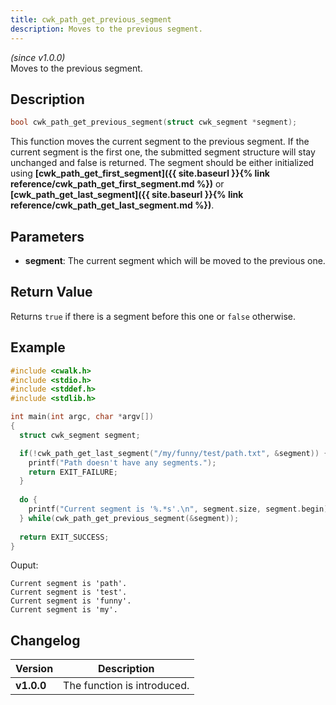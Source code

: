 ```yaml
---
title: cwk_path_get_previous_segment
description: Moves to the previous segment.
---
```


_(since v1.0.0)_  
Moves to the previous segment.

## Description
```c
bool cwk_path_get_previous_segment(struct cwk_segment *segment);
```

This function moves the current segment to the previous segment. If the current segment is the first one, the submitted segment structure will stay unchanged and false is returned. The segment should be either initialized using **[cwk_path_get_first_segment]({{ site.baseurl }}{% link reference/cwk_path_get_first_segment.md %})** or **[cwk_path_get_last_segment]({{ site.baseurl }}{% link reference/cwk_path_get_last_segment.md %})**.

## Parameters
 * **segment**: The current segment which will be moved to the previous one.

## Return Value
Returns ``true`` if there is a segment before this one or ``false`` otherwise.

## Example
```c
#include <cwalk.h>
#include <stdio.h>
#include <stddef.h>
#include <stdlib.h>

int main(int argc, char *argv[])
{
  struct cwk_segment segment;

  if(!cwk_path_get_last_segment("/my/funny/test/path.txt", &segment)) {
    printf("Path doesn't have any segments.");
    return EXIT_FAILURE;
  }
  
  do {
    printf("Current segment is '%.*s'.\n", segment.size, segment.begin);
  } while(cwk_path_get_previous_segment(&segment));
  
  return EXIT_SUCCESS;
}
```

Ouput:
```
Current segment is 'path'.
Current segment is 'test'.
Current segment is 'funny'.
Current segment is 'my'.
```

## Changelog

| Version    | Description                                            |
|------------|--------------------------------------------------------|
| **v1.0.0** | The function is introduced.                            |